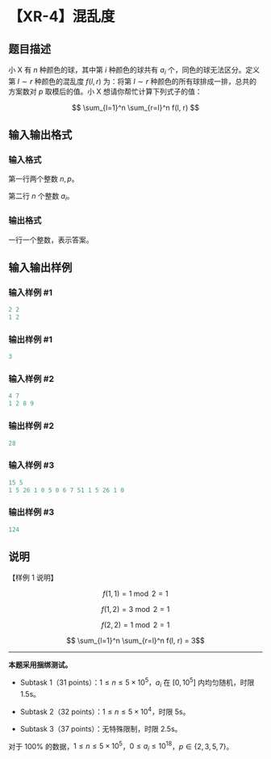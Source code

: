 # 【XR-4】混乱度

## 题目描述

小 X 有 $n$ 种颜色的球，其中第 $i$ 种颜色的球共有 $a_i$ 个，同色的球无法区分。定义第 $l \sim r$ 种颜色的混乱度 $f(l, r)$ 为：将第 $l \sim r$ 种颜色的所有球排成一排，总共的方案数对 $p$ 取模后的值。小 X 想请你帮忙计算下列式子的值：

$$ \sum_{l=1}^n \sum_{r=l}^n f(l, r) $$

## 输入输出格式

### 输入格式

第一行两个整数 $n, p$。

第二行 $n$ 个整数 $a_i$。

### 输出格式

一行一个整数，表示答案。

## 输入输出样例

### 输入样例 #1

```cpp
2 2
1 2

```
### 输出样例 #1

```cpp
3

```
### 输入样例 #2

```cpp
4 7
1 2 8 9

```
### 输出样例 #2

```cpp
28

```
### 输入样例 #3

```cpp
15 5
1 5 26 1 0 5 0 6 7 51 1 5 26 1 0

```
### 输出样例 #3

```cpp
124

```
## 说明

【样例 1 说明】

$$f(1,1) = 1 \bmod 2 = 1$$

$$f(1,2) = 3 \bmod 2 = 1$$

$$f(2,2) = 1 \bmod 2 = 1$$

$$ \sum_{l=1}^n \sum_{r=l}^n f(l, r) = 3$$

---

**本题采用捆绑测试。**

- Subtask 1（31 points）：$1 \le n \le 5 \times 10^5$，$a_i$ 在 $[0, 10^5]$ 内均匀随机，时限 $1.5\text{s}$。

- Subtask 2（32 points）：$1 \le n \le 5 \times 10^4$，时限 $5\text{s}$。

- Subtask 3（37 points）：无特殊限制，时限 $2.5\text{s}$。

对于 $100\%$ 的数据，$1 \le n \le 5 \times 10^5$，$0 \le a_i \le 10^{18}$，$p \in \{2,3,5,7\}$。

